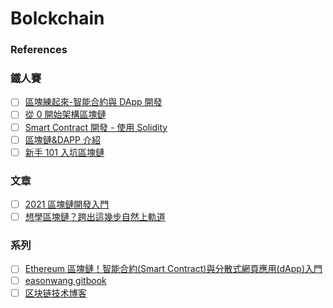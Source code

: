 # Bolckchain

### References

### 鐵人賽

- [ ] [區塊練起來-智能合約與 DApp 開發](https://ithelp.ithome.com.tw/users/20119338/ironman/2150)
- [ ] [從 0 開始架構區塊鏈](https://ithelp.ithome.com.tw/users/20119982/ironman/2255?sc=iThelpFB&fbclid=IwAR3UOREtehCRwnRkRl_WrGNphS6uyz_gYpkstk-T909FNBORwkBeI80HNZU)
- [ ] [Smart Contract 開發 - 使用 Solidity](https://ithelp.ithome.com.tw/users/20092025/ironman/1759)
- [ ] [區塊鏈&DAPP 介紹](https://ithelp.ithome.com.tw/users/20092379/ironman/4296)
- [ ] [新手 101 入坑區塊鏈](https://ithelp.ithome.com.tw/users/20127608/ironman/3292)

### 文章

- [ ] [2021 區塊鏈開發入門](https://medium.com/taipei-ethereum-meetup/2021-%E5%8D%80%E5%A1%8A%E9%8F%88%E9%96%8B%E7%99%BC%E5%85%A5%E9%96%80-e3a956ca8c97)
- [ ] [想學區塊鏈？跨出這幾步自然上軌道](https://guenterchao.medium.com/%E5%8D%80%E5%A1%8A%E9%8F%88%E7%A8%8B%E8%A8%AD%E5%AD%B8%E7%BF%92%E5%9C%B0%E5%9C%96%E8%88%87%E8%B3%87%E6%BA%90-a4a63d56365c)

### 系列

- [ ] [Ethereum 區塊鏈！智能合約(Smart Contract)與分散式網頁應用(dApp)入門](https://gasolin.gitbooks.io/learn-ethereum-dapp/content/)
- [ ] [easonwang gitbook](https://easonwang.gitbook.io/blockchain/)
- [ ] [区块链技术博客](https://me.tryblockchain.org/index.html)
